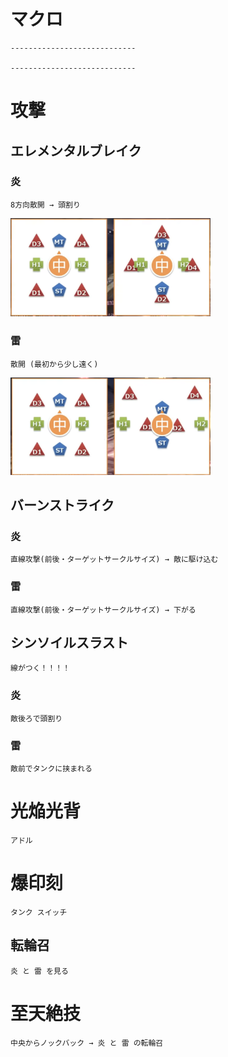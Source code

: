 # マクロ

    ----------------------------

    ----------------------------

# 攻撃

## エレメンタルブレイク
### 炎
    8方向散開 → 頭割り
<img src="2021-06-01-15-47-10.png" width="320px">

### 雷
    散開 (最初から少し遠く)
<img src="2021-06-01-15-48-24.png" width="320px">

## バーンストライク
### 炎
    直線攻撃(前後・ターゲットサークルサイズ) → 敵に駆け込む
### 雷
    直線攻撃(前後・ターゲットサークルサイズ) → 下がる

## シンソイルスラスト
    線がつく！！！！
### 炎
    敵後ろで頭割り
### 雷
    敵前でタンクに挟まれる

# 光焔光背
    アドル

# 爆印刻   
    タンク スイッチ

## 転輪召
    炎 と 雷 を見る

# 至天絶技
    中央からノックバック → 炎 と 雷 の転輪召